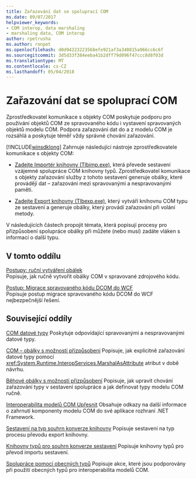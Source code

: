 ```yaml
---
title: Zařazování dat se spoluprací COM
ms.date: 09/07/2017
helpviewer_keywords:
- COM interop, data marshaling
- marshaling data, COM interop
author: rpetrusha
ms.author: ronpet
ms.openlocfilehash: d0d94223223568efe921af3a340815a966cc6c6f
ms.sourcegitcommit: 3d5d33f384eeba41b2dff79d096f47ccc8d8f03d
ms.translationtype: MT
ms.contentlocale: cs-CZ
ms.lasthandoff: 05/04/2018
---
```

# <a name="marshaling-data-with-com-interop"></a>Zařazování dat se spoluprací COM
Zprostředkovatel komunikace s objekty COM poskytuje podporu pro používání objektů COM ze spravovaného kódu i vystavení spravovaných objektů modelu COM. Podpora zařazování dat do a z modelu COM je rozsáhlá a poskytuje téměř vždy správné chování zařazování.  
  
 [!INCLUDE[winsdklong](../../../includes/winsdklong-md.md)] Zahrnuje následující nástroje zprostředkovatele komunikace s objekty COM:  
  
-   [Zadejte Importér knihovny (Tlbimp.exe)](../../../docs/framework/tools/tlbimp-exe-type-library-importer.md), která převede sestavení vzájemné spolupráce COM knihovny typů. Zprostředkovatel komunikace s objekty zařazování služby z tohoto sestavení generuje obálky, které provádějí dat – zařazování mezi spravovanými a nespravovanými paměti.  
  
-   [Zadejte Export knihovny (Tlbexp.exe)](../../../docs/framework/tools/tlbexp-exe-type-library-exporter.md), který vytváří knihovnu COM typu ze sestavení a generuje obálky, který provádí zařazování při volání metody.  
  
 V následujících částech propojit témata, která popisují procesy pro přizpůsobení spolupráce obálky při můžete (nebo musí) zadáte vláken s informací o další typu.  
  
## <a name="in-this-section"></a>V tomto oddílu  
[Postupy: ruční vytváření obálek](how-to-create-wrappers-manually.md)   
Popisuje, jak ručně vytvořit obálky COM v spravované zdrojového kódu. 
 
 [Postup: Migrace spravovaného kódu DCOM do WCF](../../../docs/framework/interop/how-to-migrate-managed-code-dcom-to-wcf.md)  
 Popisuje postup migrace spravovaného kódu DCOM do WCF nejbezpečnější řešení.  
  
## <a name="related-sections"></a>Související oddíly  
 [COM datové typy](https://msdn.microsoft.com/library/sak564ww(v=vs.100).aspx)  
 Poskytuje odpovídající spravovanými a nespravovanými datové typy.  
  
 [COM – obálky s možností přizpůsobení](https://msdn.microsoft.com/library/3bwc828w(v=vs.100).aspx)  
 Popisuje, jak explicitně zařazování datové typy pomocí <xref:System.Runtime.InteropServices.MarshalAsAttribute> atribut v době návrhu.  
  
 [Běhové obálky s možností přizpůsobení](https://msdn.microsoft.com/library/e753eftz(v=vs.100).aspx)  
 Popisuje, jak upravit chování zařazování typy v sestavení spolupráce a jak definovat typy modelu COM ručně.  
  
 [Interoperabilita modelů COM Upřesnit](https://msdn.microsoft.com/library/bd9cdfyx(v=vs.100).aspx)  
 Obsahuje odkazy na další informace o zahrnutí komponenty modelu COM do své aplikace rozhraní .NET Framework.  
  
 [Sestavení na typ souhrn konverze knihovny](https://msdn.microsoft.com/library/xk1120c3(v=vs.100).aspx)  
 Popisuje sestavení na typ procesu převodu export knihovny.  
  
 [Knihovny typů pro souhrn konverze sestavení](https://msdn.microsoft.com/library/k83zzh38(v=vs.100).aspx)  
 Popisuje knihovny typů pro převod importu sestavení.  
  
 [Spolupráce pomocí obecných typů](https://msdn.microsoft.com/library/ms229590(v=vs.100).aspx)  
 Popisuje akce, které jsou podporovány při použití obecných typů pro interoperabilita modelů COM.

